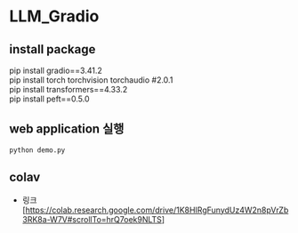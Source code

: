# LLM_Gradio
## install package
pip install gradio==3.41.2
<br>
pip install torch torchvision torchaudio #2.0.1
<br>
pip install transformers==4.33.2
<br>
pip install peft==0.5.0

## web application 실행
```
python demo.py
```
## colav
- 링크[https://colab.research.google.com/drive/1K8HIRgFunydUz4W2n8pVrZb3RK8a-W7V#scrollTo=hrQ7oek9NLTS]
